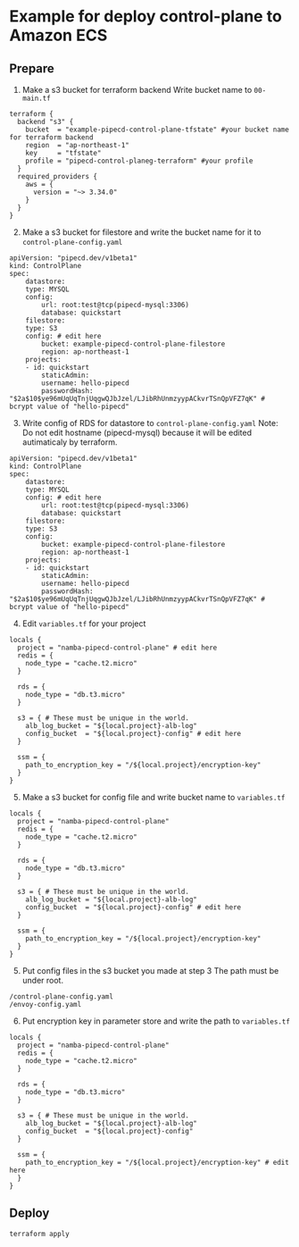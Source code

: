 # Example for deploy control-plane to Amazon ECS

## Prepare
1. Make a s3 bucket for terraform backend
Write bucket name to `00-main.tf`
```
terraform {
  backend "s3" {
    bucket  = "example-pipecd-control-plane-tfstate" #your bucket name for terraform backend
    region  = "ap-northeast-1"
    key     = "tfstate"
    profile = "pipecd-control-planeg-terraform" #your profile
  }
  required_providers {
    aws = {
      version = "~> 3.34.0"
    }
  }
}
```
2. Make a s3 bucket for filestore and write the bucket name for it to `control-plane-config.yaml`
```
apiVersion: "pipecd.dev/v1beta1"
kind: ControlPlane
spec:
    datastore:
    type: MYSQL
    config:
        url: root:test@tcp(pipecd-mysql:3306)
        database: quickstart
    filestore:
    type: S3
    config: # edit here
        bucket: example-pipecd-control-plane-filestore 
        region: ap-northeast-1
    projects:
    - id: quickstart
        staticAdmin:
        username: hello-pipecd
        passwordHash: "$2a$10$ye96mUqUqTnjUqgwQJbJzel/LJibRhUnmzyypACkvrTSnQpVFZ7qK" # bcrypt value of "hello-pipecd"
```

3. Write config of RDS for datastore to `control-plane-config.yaml`
Note: Do not edit hostname (pipecd-mysql) because it will be edited autimaticaly by terraform.
```
apiVersion: "pipecd.dev/v1beta1"
kind: ControlPlane
spec:
    datastore:
    type: MYSQL
    config: # edit here
        url: root:test@tcp(pipecd-mysql:3306)
        database: quickstart
    filestore:
    type: S3
    config: 
        bucket: example-pipecd-control-plane-filestore 
        region: ap-northeast-1
    projects:
    - id: quickstart
        staticAdmin:
        username: hello-pipecd
        passwordHash: "$2a$10$ye96mUqUqTnjUqgwQJbJzel/LJibRhUnmzyypACkvrTSnQpVFZ7qK" # bcrypt value of "hello-pipecd"
```

4. Edit `variables.tf` for your project
```
locals {
  project = "namba-pipecd-control-plane" # edit here
  redis = {
    node_type = "cache.t2.micro"
  }

  rds = {
    node_type = "db.t3.micro"
  }

  s3 = { # These must be unique in the world.
    alb_log_bucket = "${local.project}-alb-log"
    config_bucket  = "${local.project}-config" # edit here
  }

  ssm = {
    path_to_encryption_key = "/${local.project}/encryption-key"
  }
}
```

5. Make a s3 bucket for config file and write bucket name to `variables.tf`
```
locals {
  project = "namba-pipecd-control-plane"
  redis = {
    node_type = "cache.t2.micro"
  }

  rds = {
    node_type = "db.t3.micro"
  }

  s3 = { # These must be unique in the world.
    alb_log_bucket = "${local.project}-alb-log"
    config_bucket  = "${local.project}-config" # edit here
  }

  ssm = {
    path_to_encryption_key = "/${local.project}/encryption-key"
  }
}
```

5. Put config files in the s3 bucket you made at step 3 
The path must be under root.
```
/control-plane-config.yaml
/envoy-config.yaml
```

6. Put encryption key in parameter store and write the path to `variables.tf`
```
locals {
  project = "namba-pipecd-control-plane"
  redis = {
    node_type = "cache.t2.micro"
  }

  rds = {
    node_type = "db.t3.micro"
  }

  s3 = { # These must be unique in the world.
    alb_log_bucket = "${local.project}-alb-log"
    config_bucket  = "${local.project}-config"
  }

  ssm = {
    path_to_encryption_key = "/${local.project}/encryption-key" # edit here
  }
}
```

## Deploy
```
terraform apply
```

